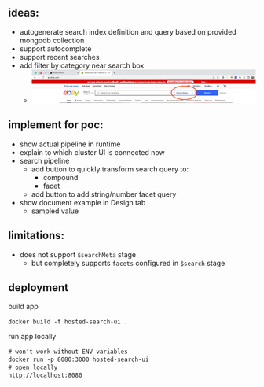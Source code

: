 ## ideas:
- autogenerate search index definition and query based on provided mongodb
  collection
- support autocomplete
- support recent searches
- add filter by category near search box
    - ![img.png](docs/img/search-box-category.png)

## implement for poc:
- show actual pipeline in runtime
- explain to which cluster UI is connected now
- search pipeline
    - add button to quickly transform search query to:
        - compound
        - facet
    - add button to add string/number facet query
- show document example in Design tab
    - sampled value

## limitations:
- does not support `$searchMeta` stage
    - but completely supports `facets` configured in `$search` stage

## deployment

build app
```shell
docker build -t hosted-search-ui .
```

run app locally
```shell
# won't work without ENV variables
docker run -p 8080:3000 hosted-search-ui
# open locally
http://localhost:8080
```
